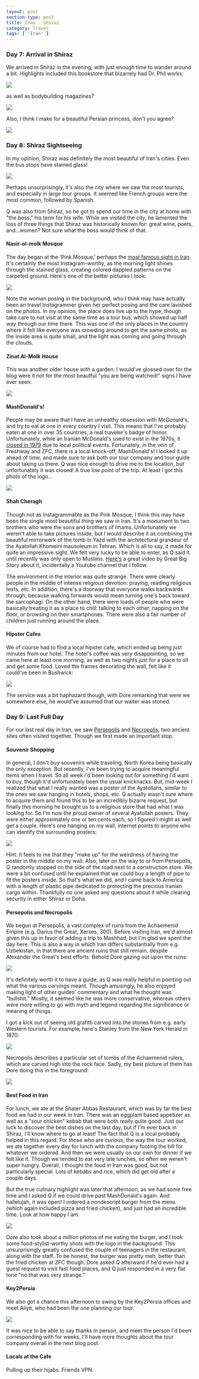 ```yaml
---
layout: post
section-type: post
title: Iran - Shiraz
category: Travel
tags: [ 'Iran' ]
---
```


### Day 7: Arrival in Shiraz

We arrived in Shiraz in the evening, with just enough time to wander around a bit. Highlights included this bookstore that bizarrely had Dr. Phil works:

![](https://lh3.googleusercontent.com/biOcvwBzhFIH3o-qW-j7nSqd5KJmFrmQszPkhYp8VKB1jmr27CYiDamXbgDyNo4T8M65_gGcjbOW7swqJkIVXajX6tG8Aj69eBWFbuP8PllIZhcFVSQKJzjw8BnHrw0pErA_9wvR2Q=w2400)

as well as bodybuilding magazines?

![](https://lh3.googleusercontent.com/lSlVe1dthc8eOZtPJ3X5aj_BPXstsBbiFgOLX0yQOkfFHu94PnDUk3NN4HDpmf5RvShQ9ckFUBEwlsFQqU09vSEeLCvRq6Kft0AKE7cBOiO6j3cNjtbdRtAQCM0gJ4KnW5KdzPd9_g=w2400)

Also, I think I make for a beautiful Persian princess, don't you agree?

![](https://lh3.googleusercontent.com/lO__KJ1q2O813HL95rwt9OiI8rXBbsAcYbvn3xGTLecJtvNUrjfb7WuMF6fzS0GLX36BiTXiQifqJnJaU4_1t6GnXlRHyxhyp--XLew6bMtavgjOFFJtr4kkRecJ4uRrbbD7V8DZIA=w2400)

### Day 8: Shiraz Sightseeing

In my opinion, Shiraz was definitely the most beautiful of Iran's cities. Even the bus stops have stained glass!

![](https://lh3.googleusercontent.com/SbTK2zSemoKpTfXyfleEGNPsce2xiV-tZIRXxM-8i3KFtZa11kV9BLbi2knpyYwbK3FCvOcdITd43MAQUhbwbm25UXo77ACGoddGiGMEjkcBc3iWDA4Oz9T09YbXxr5CQHWhZ-7CaQ=w2400)

Perhaps unsurprisingly, it's also the city where we saw the most tourists, and especially in large tour groups. It seemed like French groups were the most common, followed by Spanish. 

Q was also from Shiraz, so he got to spend our time in the city at home with "the boss," his term for his wife. While we visited the city, he lamented the loss of three things that Shiraz was historically known for: great wine, poets, and...women? Not sure what the boss would think of that.

#### Nasir-ol-molk Mosque

The day began at the 'Pink Mosque,' perhaps the [most famous sight in Iran](https://en.wikipedia.org/wiki/Nasir-ol-molk_Mosque). It's certainly the most Instagram-worthy, as the morning light shines through the stained glass, creating colored dappled patterns on the carpeted ground. Here's one of the better pictures I took:

![](https://lh3.googleusercontent.com/Rbm2xZEVLLTw0vQXyGBoMms34rgUIBXCJvlQUjJpnzlzRamCu_MRT0fSdTo33cL69edT5vO1pVV4jGvWiGijLEEyYmDg6MpcpN3-vLQRAE8q4EysvXrbXTz72B44RqlsLou1CGSoKg=w2400)

Note the woman posing in the background, who I think may have actually been an travel Instagrammer given her perfect posing and the care lavished on the photos. In my opinion, the place does live up to the hype, though take care to not visit at the same time as a tour bus, which showed up half way through our time there. This was one of the only places in the country where it felt like everyone was crowding around to get the same photo, as the inside area is quite small, and the light was coming and going through the clouds.

#### Zinat Al-Molk House

This was another older house with a garden. I would've glossed over for the blog were it not for the most beautful "you are being watched!" signs I have ever seen:

![](https://lh3.googleusercontent.com/zZ1ww9UpfVG3ipdxRFE7jLKHsVnGpdGw8DjPvPPENVlWAMbli37Uz7o2s-a1R_L8bDG2dvmg2L7NXI73wFvdBzJWHeGjnF-0satG19ZYNA7giB0ZHkLEcsbCRL9VUFHJ0R-MPVkJgA=w2400)

#### MashDonald's!

People may be aware that I have an unhealthy obsession with McDonald's, and try to eat at one in every country I visit. This means that I've probably eaten at one in over 35 countries, a real traveler's badge of honor. Unfortunately, while an Iranian McDonald's used to exist in the 1970s, it 
[closed in 1979](https://en.wikipedia.org/wiki/List_of_countries_with_McDonald%27s_restaurants#Former_locations) due to local political events. Fortunately, in the vein of Freshway and ZFC, there is a local knock-off, MashDonald's! 
I looked it up ahead of time, and made sure to ask both our tour company and tour guide about taking us there. Q was nice enough to drive me to the location, but unfortunately it was closed! A true low point of the trip. At least I got this photo of the logo...

![](https://lh3.googleusercontent.com/bnKqaZ3h6f6u2P1XUjQ-7wlXESMHrj9HS-cBUHTC1mWK7nowzfIJtelsZXF_9E_8OPq14r7JnNmrXiWdGomX58SyMkpp8dK9M8CTtg51_fiTYwl9PUPWplVGPk6ogLYtVJoou2riaQ=w2400)

#### Shah Cheragh

Though not as Instagrammable as the Pink Mosque, I think this may have been the single most beautiful thing we saw in Iran. It's a monument to two brothers who were the sons and brothers of Imams. 
Unfortunately we weren't able to take pictures inside, but I would describe it as combining the beautiful mirrorwork of the tomb in Yazd with the architectural grandeur of the Ayatollah Khomeini mausoleum in Tehran. Which is all to say, it made for quite an impressive sight. We felt very lucky to be able to enter, as Q said it until recently
was only open to Muslims. [Here's](https://www.youtube.com/watch?v=b9IFK8i0iSM) a great video by Great Big Story about it, incidentally a Youtube channel that I follow.

The environment in the interior was quite strange. There were clearly people in the middle of intense religious devotion: praying, reading religious texts, etc. In addition, there's a doorway that everyone walks backwards through, because walking forwards
would mean turning one's back toward the sarcophagi. On the other hand, there were loads of people who were basically treating it as a place to chill: talking to each other, napping on the floor, or browsing on their smartphones. There were also a fair number of children just running around the place. 

#### Hipster Cafes

We of course had to find a local hipster cafe, which ended up being just minutes from our hotel. The hotel's coffee was very disappointing, so we came here at least one morning, as well as two nights just for a place to sit and get some food. Loved the frames decorating the wall, felt like it could've been in Bushwick:

![](https://lh3.googleusercontent.com/qWYxCBHw2U3YbRKkv87uG7rn6eVv7-MZ7RHry_tAR1GSPdSu8QJoIJzg_ARwdJcX7YWeBxVVSraeVmDoZgAl9dacoGI8lFNAphPWGNrN2CZ8Nj6urfkTLxQMJtwhpBDD3FPkdRtlWw=w2400)

The service was a bit haphazard though, with Dore remarking that were we somewhere else, he would've assumed that our waiter was stoned.

### Day 9: Last Full Day

For our last real day in Iran, we saw 
[Persepolis](https://en.wikipedia.org/wiki/Persepolis)
and
[Necropolis](https://en.wikipedia.org/wiki/Naqsh-e_Rustam), two ancient sites often visited together. Though we first made an important stop.

#### Souvenir Shopping

In general, I don't buy souvenirs while traveling, North Korea being basically the only exception. But recently, I've been trying to acquire meaningful items when I travel. So all week I'd been looking out for something I'd want to buy, though it'd unfortunately been the usual knicknacks. 
But, mid-week I realized that what I really wanted was a poster of the Ayatollahs, similar to the ones we saw hanging in hotels, shops, etc. Q actually wasn't sure where to acquire them and found this to be an incredibly bizarre request, but finally this morning he brought us to a religious store that had what I was looking for. So I'm now the proud owner of several Ayatollah posters. They were either approximately one or ten cents each, so I figured I might as well get a couple. Here's one hanging on my wall, internet points to anyone who can identify the surrounding posters:

![](https://lh3.googleusercontent.com/INVoUkZvqKzCEEQt0He22gn9qsNypEWtsf0YzReRIwA_3fIfa7paAMhlX2GIDMcf3JmI8W36VwjVouwQT2X9kHIb0XeG2dgVYvO9Kv4bloImKFTCivGiJ4L9_AfDlk4cgipVSqQkWQ=w2400)

Hint: it feels to me that they "make up" for the weirdness of having the poster in the middle on my wall. Also, later on the way to or from Persepolis, Q randomly stopped on the side of the road next to a construction store. We were a bit confused until he explained that we could buy a length of pipe to fit the posters inside. So that's what we did, and I came back to America with a length of plastic pipe dedicated to protecting the precious Iranian cargo within. Thankfully no one asked any questions about it 
while clearing security in either Shiraz or Doha. 

#### Persepolis and Necropolis

We begun at Persepolis, a vast complex of ruins from the Achaemenid Empire (e.g. Darius the Great, Xerxes, 300). Before visiting Iran, we'd almost given this up in favor of adding a trip to Mashhad, but I'm glad we spent the day here. This is also a way in which Iran differs substantially from e.g. Uzbekistan, in that there are ancient ruins that still remain, despite Alexander the Great's best efforts. Behold Dore gazing out upon the ruins:

![](https://lh3.googleusercontent.com/N68AZ8xE-ysJ-0ERmZTvTN7IDzsDe1oWa_8mGrcZ-Yz4aQZIn_a-LUl6kf4X8u0pHlbY4ioK-NMDONAQM6L-OSS--rmnRtMGgmlTY9gIWp9KLQvBOpDHJhaUKaqTkUJy3lPQQGln9w=w2400)

It's definitely worth it to have a guide, as Q was really helpful in pointing out what the various carvings meant. Though amusingly, he also enjoyed making light of other guides' commentary and what he thought was "bullshit." Mostly, it seemed like he was more conservative, whereas others were more willing to go with myth and legend regarding the significance or meaning of things.

I got a kick out of seeing old grafitti carved into the stones from e.g. early Western tourists. For example, here's Stanley from the New York Herald in 1870:

![](https://lh3.googleusercontent.com/SwowaRip9yUOWBwKwUKjjp6LtievdN51sFtwAsW8ABO2qIPcpS4MND7x8fLucGJ092f-nTM4t2n5PfirwTicYNpTpkt27S0wn0zztJZvbIeXY-qmv-bjcOa2sl0B6eUxElSYENSA7g=w2400)

Necropolis describes a particular set of tombs of the Achaemenid rulers, which are carved high into the rock face. Sadly, my best picture of them has Dore doing this in the foreground:

![](https://lh3.googleusercontent.com/FGtIS_eua2WOiAcqEvPtuIYwDHh5VeIN_P6Q3qpcwISSxLlZGKc-6pxjVi4Ani11v-oYAsuG-eaoHc6-ZyS_9eZ0MOOo8UGgP2oMmvmYO1bHRb5IZXiZ1DSLWwSZ1hJ-3Ao2SAANHQ=w2400)

#### Best Food in Iran

For lunch, we ate at the Shater Abbas Restaurant, which was by far the best food we had in our week in Iran. There was an eggplant based appetizer as well as a "sour chicken" kebab that were both really quite good.
Just our luck to discover the best dishes on the last day, but if I'm ever back in Shiraz, I'll know where to go at least! The fact that Q is a local probably helped in this regard. For those who are curious, the way the tour worked, we ate together every day for lunch with the company footing the bill for whatever we ordered. And then we were usually on our own for dinner if we felt like it. Though we tended to eat very late lunches, so often we weren't super hungry. Overall, I thought the food in Iran was good, but not particularly special. Lots of kebabs and rice, which did get old after a couple days.

But the true culinary highlight was later that afternoon, as we had some free time and
I asked Q if we could drive past MashDonald's again. And hallelujah, it was open! I ordered a nondescript burger from the menu (which again included pizza and fried chicken), and just had an incredible time. Look at how happy I am:

![](https://lh3.googleusercontent.com/f6Gl8pUFh4YZHd_eog2q-KuDDw_REz_YQEcrgvBquEHDv9mIHvOnrSjQH2cyLbQGe9SnOmog3_sM1tIFDilweI9GiGEop_-8b9JOUhn19ukNYSG-ddEpHor3pQ7ZK6meODnkge6o0Q=w2400)

Dore also took about a million photos of me eating the burger, and I took some food-stylist-worthy shots with the logo in the background. This unsurprisingly greatly confused the couple of teenagers in the restaurant, along with the staff. To be honest, the burger was pretty meh, better than the fried chicken at ZFC though. Dore asked Q afterward if he'd ever had a guest request to visit fast food places, and Q just responded in a very flat tone "no that was very strange."

#### Key2Persia 

We also got a chance this afternoon to swing by the Key2Persia offices and meet Aliye, who had been the one planning our tour:

![](https://lh3.googleusercontent.com/O3tuKEFgYZ-3J3A_vGjhibQZ8Hl0ilhGPIsCCvHMpof7GIdC5zLe0n5N_VqNo9xXxfeOYpGCNrPjK-inuzs9J39gTwZNHcEIaLefJFk_aEhF_W_5EaUxCrGqhA3jWEIhrwyf8pseyQ=w2400)

It was nice to be able to say thanks in person, and meet the person I'd been corresponding with for weeks. I'll have more thoughts about the tour company overall in the next blog post.


#### 
#### Locals at the Cafe

Pulling up their hijabs. Friends VPN. 
